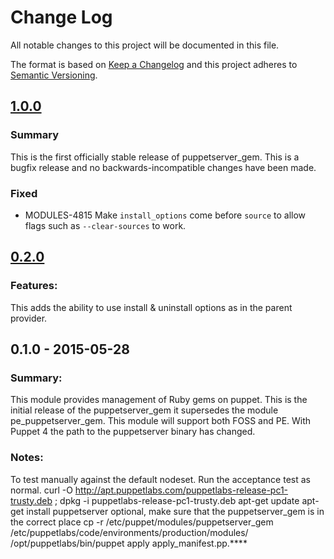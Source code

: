 # Change Log
All notable changes to this project will be documented in this file.

The format is based on [Keep a Changelog](http://keepachangelog.com/)
and this project adheres to [Semantic Versioning](http://semver.org/).

## [1.0.0]
### Summary
This is the first officially stable release of puppetserver\_gem. This is a
bugfix release and no backwards-incompatible changes have been made.

### Fixed
- MODULES-4815 Make `install_options` come before `source` to allow flags such
  as `--clear-sources` to work.

## [0.2.0]
### Features:
This adds the ability to use install & uninstall options as in the parent provider.

## 0.1.0 - 2015-05-28
### Summary:
This module provides management of Ruby gems on puppet. This is the initial release 
of the puppetserver_gem it supersedes the module pe_puppetserver_gem. This module 
will support both FOSS and PE. With Puppet 4 the path to the puppetserver binary has
changed. 

### Notes:
To test manually against the default nodeset. Run the acceptance test as normal.
curl -O http://apt.puppetlabs.com/puppetlabs-release-pc1-trusty.deb ; dpkg -i puppetlabs-release-pc1-trusty.deb
apt-get update
apt-get install puppetserver
optional, make sure that the puppetserver_gem is in the correct place
  cp -r /etc/puppet/modules/puppetserver_gem /etc/puppetlabs/code/environments/production/modules/
/opt/puppetlabs/bin/puppet apply apply_manifest.pp.****  

[1.0.0]: https://github.com/puppetlabs/puppetlabs-puppetserver_gem/compare/0.2.0...1.0.0
[0.2.0]: https://github.com/puppetlabs/puppetlabs-puppetserver_gem/compare/0.1.0...0.2.0
